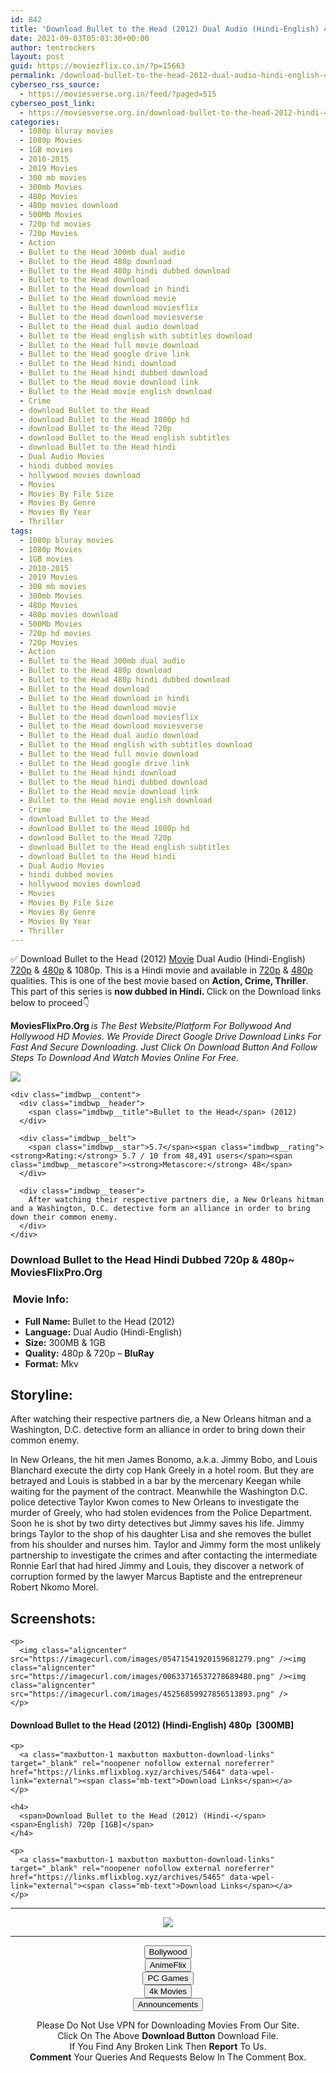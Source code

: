 ```yaml
---
id: 842
title: 'Download Bullet to the Head (2012) Dual Audio (Hindi-English) 480p [300MB] || 720p [1GB]'
date: 2021-09-03T05:03:30+00:00
author: tentrockers
layout: post
guid: https://moviezflix.co.in/?p=15663
permalink: /download-bullet-to-the-head-2012-dual-audio-hindi-english-480p-300mb-720p-1gb/
cyberseo_rss_source:
  - https://moviesverse.org.in/feed/?paged=515
cyberseo_post_link:
  - https://moviesverse.org.in/download-bullet-to-the-head-2012-hindi-480p-720p/
categories:
  - 1080p bluray movies
  - 1080p Movies
  - 1GB movies
  - 2010-2015
  - 2019 Movies
  - 300 mb movies
  - 300mb Movies
  - 480p Movies
  - 480p movies download
  - 500Mb Movies
  - 720p hd movies
  - 720p Movies
  - Action
  - Bullet to the Head 300mb dual audio
  - Bullet to the Head 480p download
  - Bullet to the Head 480p hindi dubbed download
  - Bullet to the Head download
  - Bullet to the Head download in hindi
  - Bullet to the Head download movie
  - Bullet to the Head download moviesflix
  - Bullet to the Head download moviesverse
  - Bullet to the Head dual audio download
  - Bullet to the Head english with subtitles download
  - Bullet to the Head full movie download
  - Bullet to the Head google drive link
  - Bullet to the Head hindi download
  - Bullet to the Head hindi dubbed download
  - Bullet to the Head movie download link
  - Bullet to the Head movie english download
  - Crime
  - download Bullet to the Head
  - download Bullet to the Head 1080p hd
  - download Bullet to the Head 720p
  - download Bullet to the Head english subtitles
  - download Bullet to the Head hindi
  - Dual Audio Movies
  - hindi dubbed movies
  - hollywood movies download
  - Movies
  - Movies By File Size
  - Movies By Genre
  - Movies By Year
  - Thriller
tags:
  - 1080p bluray movies
  - 1080p Movies
  - 1GB movies
  - 2010-2015
  - 2019 Movies
  - 300 mb movies
  - 300mb Movies
  - 480p Movies
  - 480p movies download
  - 500Mb Movies
  - 720p hd movies
  - 720p Movies
  - Action
  - Bullet to the Head 300mb dual audio
  - Bullet to the Head 480p download
  - Bullet to the Head 480p hindi dubbed download
  - Bullet to the Head download
  - Bullet to the Head download in hindi
  - Bullet to the Head download movie
  - Bullet to the Head download moviesflix
  - Bullet to the Head download moviesverse
  - Bullet to the Head dual audio download
  - Bullet to the Head english with subtitles download
  - Bullet to the Head full movie download
  - Bullet to the Head google drive link
  - Bullet to the Head hindi download
  - Bullet to the Head hindi dubbed download
  - Bullet to the Head movie download link
  - Bullet to the Head movie english download
  - Crime
  - download Bullet to the Head
  - download Bullet to the Head 1080p hd
  - download Bullet to the Head 720p
  - download Bullet to the Head english subtitles
  - download Bullet to the Head hindi
  - Dual Audio Movies
  - hindi dubbed movies
  - hollywood movies download
  - Movies
  - Movies By File Size
  - Movies By Genre
  - Movies By Year
  - Thriller
---
```

<div class="thecontent clearfix">
  <p>
    ✅ Download Bullet to the Head (2012) <a href="https://moviesverse.org.in/category/movies/" data-wpel-link="internal">Movie</a> Dual Audio (Hindi-English) <a href="https://moviesverse.org.in/720p-movies/" data-wpel-link="internal">720p</a>&nbsp;&&nbsp;<a href="https://moviesverse.org.in/480p-movies/" data-wpel-link="internal">480p</a> & 1080p. This is a Hindi movie and available in <a href="https://moviesverse.org.in/720p-movies/" data-wpel-link="internal">720p</a>&nbsp;&&nbsp;<a href="https://moviesverse.org.in/480p-movies/" data-wpel-link="internal">480p</a> qualities. This is one of the best movie based on <strong>Action, Crime, Thriller</strong>. This part of this series is <strong>now dubbed in <span>Hindi.&nbsp;</span></strong><span>Click on the Download links below to proceed👇</span>
  </p>
  
  <p>
    <strong><span>MoviesFlixPro.Org&nbsp;</span></strong><em>is The Best Website/Platform For Bollywood And Hollywood HD Movies. We Provide Direct Google Drive Download Links For Fast And Secure Downloading. Just Click On Download Button And Follow Steps To&nbsp;Download And Watch Movies Online For Free.</em>
  </p>
  
  <div class="imdbwp imdbwp--movie dark">
    <div class="imdbwp__thumb">
      <a class="imdbwp__link" target="_blank" title="Bullet to the Head" href="https://www.imdb.com/title/tt1308729/" rel="nofollow external noopener noreferrer" data-wpel-link="external"><img class="imdbwp__img" src="https://m.media-amazon.com/images/M/MV5BMTM4NzUyMjk2NV5BMl5BanBnXkFtZTcwOTUxNDc5OA@@._V1_SX300.jpg" /></a>
    </div>
    
    <div class="imdbwp__content">
      <div class="imdbwp__header">
        <span class="imdbwp__title">Bullet to the Head</span> (2012)
      </div>
      
      <div class="imdbwp__belt">
        <span class="imdbwp__star">5.7</span><span class="imdbwp__rating"><strong>Rating:</strong> 5.7 / 10 from 48,491 users</span><span class="imdbwp__metascore"><strong>Metascore:</strong> 48</span>
      </div>
      
      <div class="imdbwp__teaser">
        After watching their respective partners die, a New Orleans hitman and a Washington, D.C. detective form an alliance in order to bring down their common enemy.
      </div>
    </div>
  </div>
  
  <h3>
    <span>Download Bullet to the Head Hindi Dubbed 720p & 480p~ MoviesFlixPro.Org</span>
  </h3>
  
  <h3>
    <span>&nbsp;Movie Info:&nbsp;</span>
  </h3>
  
  <ul>
    <li>
      <strong>Full Name: </strong>Bullet to the Head (2012)
    </li>
    <li>
      <strong>Language:</strong> Dual Audio (Hindi-English)
    </li>
    <li>
      <strong>Size:</strong> 300MB & 1GB
    </li>
    <li>
      <strong>Quality:</strong> 480p & 720p – <span><strong>BluRay</strong></span>
    </li>
    <li>
      <strong>Format:</strong>&nbsp;Mkv
    </li>
  </ul>
  
  <h2>
    <span>Storyline:</span>
  </h2>
  
  <p>
    After watching their respective partners die, a New Orleans hitman and a Washington, D.C. detective form an alliance in order to bring down their common enemy.
  </p>
  
  <div>
    In New Orleans, the hit men James Bonomo, a.k.a. Jimmy Bobo, and Louis Blanchard execute the dirty cop Hank Greely in a hotel room. But they are betrayed and Louis is stabbed in a bar by the mercenary Keegan while waiting for the payment of the contract. Meanwhile the Washington D.C. police detective Taylor Kwon comes to New Orleans to investigate the murder of Greely, who had stolen evidences from the Police Department. Soon he is shot by two dirty detectives but Jimmy saves his life. Jimmy brings Taylor to the shop of his daughter Lisa and she removes the bullet from his shoulder and nurses him. Taylor and Jimmy form the most unlikely partnership to investigate the crimes and after contacting the intermediate Ronnie Earl that had hired Jimmy and Louis, they discover a network of corruption formed by the lawyer Marcus Baptiste and the entrepreneur Robert Nkomo Morel.
  </div>
  
  <div class="summary_text">
    <h2>
      <span>Screenshots:</span>
    </h2>
    
    <p>
      <img class="aligncenter" src="https://imagecurl.com/images/05471541920159681279.png" /><img class="aligncenter" src="https://imagecurl.com/images/00633716537278689480.png" /><img class="aligncenter" src="https://imagecurl.com/images/45256859927856513893.png" />
    </p>
  </div>
  
  <div class="inline canwrap">
    <h4>
      <span>Download Bullet to the Head (2012) (Hindi-English) </span><span>480p&nbsp; [300MB]</span>
    </h4>
    
    <p>
      <a class="maxbutton-1 maxbutton maxbutton-download-links" target="_blank" rel="noopener nofollow external noreferrer" href="https://links.mflixblog.xyz/archives/5464" data-wpel-link="external"><span class="mb-text">Download Links</span></a>
    </p>
    
    <h4>
      <span>Download Bullet to the Head (2012) (Hindi-</span><span>English) 720p [1GB]</span>
    </h4>
    
    <p>
      <a class="maxbutton-1 maxbutton maxbutton-download-links" target="_blank" rel="noopener nofollow external noreferrer" href="https://links.mflixblog.xyz/archives/5465" data-wpel-link="external"><span class="mb-text">Download Links</span></a>
    </p>
  </div>
</div>

<center>
  </p> 
  
  <hr />
  
  <p>
    <a href="http://gdrivepro.xyz/join.php" data-wpel-link="external" target="_blank" rel="nofollow external noopener noreferrer"><img src="https://i.imgur.com/FhMdWdW.png" /></a>
  </p>
  
  <hr />
  
  <p>
    <a href="https://dogemovies.xyz" target="_blank" data-wpel-link="external" rel="nofollow external noopener noreferrer"><button class="button button5">Bollywood</button></a><br /> <a href="https://animeflix.in" target="_blank" data-wpel-link="external" rel="nofollow external noopener noreferrer"><button class="button button5">AnimeFlix</button></a><br /> <a href="https://gamesflix.net/" target="_blank" data-wpel-link="external" rel="nofollow external noopener noreferrer"><button class="button button5">PC Games</button></a><br /> <a href="https://uhdmovies.in" target="_blank" data-wpel-link="external" rel="nofollow external noopener noreferrer"><button class="button button5">4k Movies</button></a><br /> <a href="https://moviesverse.org.in/announcements/" target="_blank" data-wpel-link="internal" rel="noopener"><button class="button button5">Announcements</button></a>
  </p>
  
  <div class="alert alert-danger">
    Please Do Not Use VPN for Downloading Movies From Our Site.
  </div>
  
  <div class="alert alert-success">
    Click On The Above <strong>Download Button</strong> Download File.
  </div>
  
  <div class="alert alert-warning">
    If You Find Any Broken Link Then <strong>Report</strong> To Us.
  </div>
  
  <div class="alert alert-info">
    <strong>Comment</strong> Your Queries And Requests Below In The Comment Box.
  </div>
  
  <p>
    </center>
  </p>